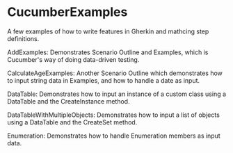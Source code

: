 # CucumberExamples
A few examples of how to write features in Gherkin and mathcing step definitions.

AddExamples:
Demonstrates Scenario Outline and Examples, which is Cucumber's way of doing data-driven testing.

CalculateAgeExamples:
Another Scenario Outline which demonstrates how to input string data in Examples, and how to handle a date as input.

DataTable:
Demonstrates how to input an instance of a custom class using a DataTable and the CreateInstance<T> method.

DataTableWithMultipleObjects:
Demonstrates how to input a list of objects using a DataTable and the CreateSet<T> method.

Enumeration:
Demonstrates how to handle Enumeration members as input data.
